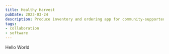 ```yaml
---
title: Healthy Harvest
pubDate: 2023-03-24
description: Produce inventory and ordering app for community-supported agriculture
tags:
- collaboration
- software
---
```

Hello World